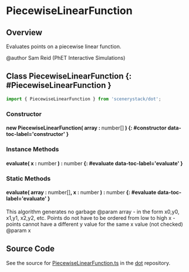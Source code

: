# PiecewiseLinearFunction

## Overview

Evaluates points on a piecewise linear function.

@author Sam Reid (PhET Interactive Simulations)

## Class PiecewiseLinearFunction {: #PiecewiseLinearFunction }


```js
import { PiecewiseLinearFunction } from 'scenerystack/dot';
```
### Constructor

#### new PiecewiseLinearFunction( array : <span style="font-weight: 400;"><span style="color: hsla(calc(var(--md-hue) + 180deg),80%,40%,1);">number</span>[]</span> ) {: #constructor data-toc-label='constructor' }

### Instance Methods

#### evaluate( x : <span style="font-weight: 400;"><span style="color: hsla(calc(var(--md-hue) + 180deg),80%,40%,1);">number</span></span> ) : <span style="font-weight: 400;"><span style="color: hsla(calc(var(--md-hue) + 180deg),80%,40%,1);">number</span></span> {: #evaluate data-toc-label='evaluate' }

### Static Methods

#### evaluate( array : <span style="font-weight: 400;"><span style="color: hsla(calc(var(--md-hue) + 180deg),80%,40%,1);">number</span>[]</span>, x : <span style="font-weight: 400;"><span style="color: hsla(calc(var(--md-hue) + 180deg),80%,40%,1);">number</span></span> ) : <span style="font-weight: 400;"><span style="color: hsla(calc(var(--md-hue) + 180deg),80%,40%,1);">number</span></span> {: #evaluate data-toc-label='evaluate' }

This algorithm generates no garbage
@param array - in the form x0,y0, x1,y1, x2,y2, etc.  Points do not have to be ordered from low to high x
                        - points cannot have a different y value for the same x value (not checked)
@param x



## Source Code

See the source for [PiecewiseLinearFunction.ts](https://github.com/phetsims/dot/blob/main/js/PiecewiseLinearFunction.ts) in the [dot](https://github.com/phetsims/dot) repository.
